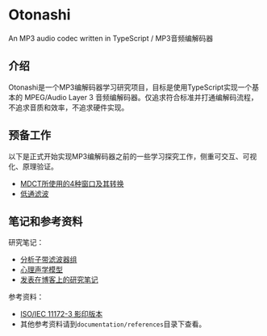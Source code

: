 # Otonashi

An MP3 audio codec written in TypeScript / MP3音频编解码器

## 介绍

Otonashi是一个MP3编解码器学习研究项目，目标是使用TypeScript实现一个基本的 MPEG/Audio Layer 3 音频编解码器。仅追求符合标准并打通编解码流程，不追求音质和效率，不追求硬件实现。

## 预备工作

以下是正式开始实现MP3编解码器之前的一些学习探究工作，侧重可交互、可视化、原理验证。

- [MDCT所使用的4种窗口及其转换](https://mikukonai.com/Otonashi/MDCT-windows.html)
- [低通滤波](https://mikukonai.com/Otonashi/LPF.html)

## 笔记和参考资料

研究笔记：

- [分析子带滤波器组](./documentation/notes/分析子带滤波器组.md)
- [心理声学模型](./documentation/notes/心理声学模型.md)
- [发表在博客上的研究笔记](https://mikukonai.com/#/wiki/MP3%E7%BC%96%E8%A7%A3%E7%A0%81%E5%8E%9F%E7%90%86)

参考资料：

- [ISO/IEC 11172-3 影印版本](./documentation/references/ISO-IEC-11172-3.pdf)
- 其他参考资料请到`documentation/references`目录下查看。

